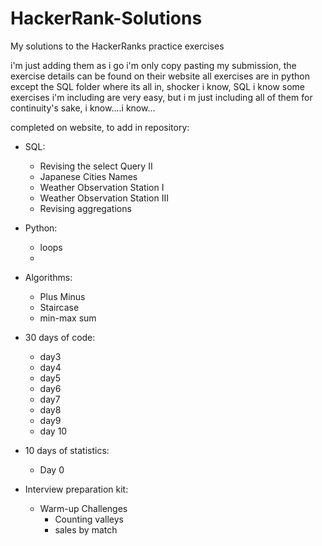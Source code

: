 # HackerRank-Solutions
My solutions to the HackerRanks practice exercises 

i'm just adding them as i go
i'm only copy pasting my submission, the exercise details can be found on their website
all exercises are in python except the SQL folder where its all in, shocker i know, SQL 
i know some exercises i'm including are very easy, but i m just including all of them for continuity's sake, i know....i know...


completed on website, to add in repository:

- SQL:
    - Revising the select Query II
    - Japanese Cities Names
    - Weather Observation Station I
    - Weather Observation Station III
    - Revising aggregations

- Python:
    - loops
    - 

- Algorithms:
    - Plus Minus
    - Staircase
    - min-max sum

- 30 days of code:
    - day3
    - day4
    - day5
    - day6
    - day7
    - day8
    - day9
    - day 10

- 10 days of statistics:
    - Day 0

- Interview preparation kit:
    - Warm-up Challenges
        - Counting valleys
        - sales by match


